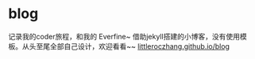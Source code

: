 # blog
记录我的coder旅程，和我的 Everfine~
借助jekyll搭建的小博客，没有使用模板。从头至尾全部自己设计，欢迎看看~~
  <a href="littleroczhang.github.io/blog">littleroczhang.github.io/blog</a>
